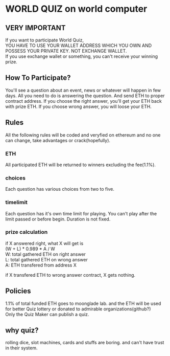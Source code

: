 # WORLD QUIZ on world computer

## VERY IMPORTANT
If you want to participate World Quiz, <br />
YOU HAVE TO USE YOUR WALLET ADDRESS WHICH YOU OWN AND POSSESS YOUR PRIVATE KEY. NOT EXCHANGE WALLET.<br />
If you use exchange wallet or something, you can't receive your winning prize.

## How To Participate?
You'll see a question about an event, news or whatever will happen in few days. 
All you need to do is answering the question. And send ETH to proper contract address. 
If you choose the right answer, you'll get your ETH back with prize ETH. If you choose wrong answer, you will loose your ETH.

## Rules
All the following rules will be coded and veryfied on ethereum and no one can change, take advantages or crack(hopefully).<br />

### ETH
All participated ETH will be returned to winners excluding the fee(1.1%).

### choices
Each question has various choices from two to five.

### timelimit
Each question has it's own time limit for playing. You can't play after the limit passed or before begin. Duration is not fixed.

### prize calculation
if X answered right, what X will get is <br />
(W + L) * 0.989 * A / W<br />
W: total gathered ETH on right answer<br />
L: total gathered ETH on wrong answer<br />
A: ETH transfered from address X<br />

if X transfered ETH to wrong answer contract, X gets nothing.

## Policies
1.1% of total funded ETH goes to moonglade lab. and the ETH will be used for better Quiz lottery or donated to admirable organizations(github?)<br />
Only the Quiz Maker can publish a quiz.<br />

## why quiz?
rolling dice, slot machines, cards and stuffs are boring. and can't have trust in their system. 
